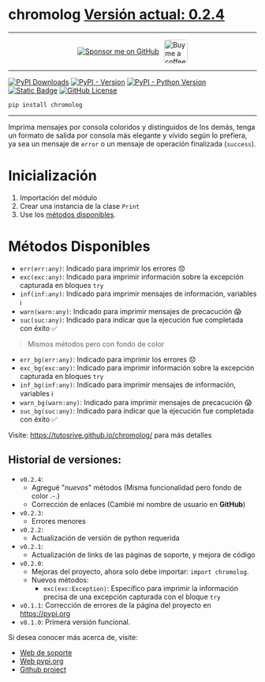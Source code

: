 # chromolog [Versión actual: 0.2.4](https://pypi.org/project/chromolog/)

---

<div style="display: flex; align-items: center; justify-content: center; margin: 10px 0; gap: 10px; max-height: 48px; height: 48px;">
  <a href="https://github.com/sponsors/tutosrive" target="_blank">
  <img src="https://img.shields.io/badge/Sponsor-%F0%9F%92%96%20tutosrive-orange?style=for-the-badge&logo=github" alt="Sponsor me on GitHub">
</a>
  <a href="https://www.buymeacoffee.com/tutosrive">
    <img 
      src="https://img.buymeacoffee.com/button-api/?text=Buy me a coffee&emoji=☕&slug=tutosrive&button_colour=FFDD00&font_colour=000000&font_family=Cookie&outline_colour=000000&coffee_colour=ffffff" 
      style="height: 48px; width: auto; object-fit: contain; border-radius: 6px;" 
      alt="Buy me a coffee button">
  </a>
</div>

---


  <!-- Badges -->
  <div>
    <!-- Total downloads -->
    <a href="https://pepy.tech/projects/chromolog"><img src="https://static.pepy.tech/badge/chromolog" alt="PyPI Downloads"></a>
    <!-- Versión actual -->
    <a href="https://pypi.org/project/chromolog/"><img alt="PyPI - Version" src="https://img.shields.io/pypi/v/chromolog?label=chromolog"></a>
    <!-- Python versions supported -->
    <a href="https://python.org/"><img alt="PyPI - Python Version" src="https://img.shields.io/pypi/pyversions/chromolog"></a> 
    <!-- Author -->
    <a href="https://github.com/tutosrive"><img alt="Static Badge" src="https://img.shields.io/badge/Tutos%20Rive-Author-brightgreen"></a>
    <!-- Licencia -->
    <a href="https://raw.githubusercontent.com/tutosrive/chromolog/main/LICENSE"><img alt="GitHub License" src="https://img.shields.io/github/license/tutosrive/chromolog"></a>
  </div>

```shell
pip install chromolog
```
---

Imprima mensajes por consola coloridos y distinguidos de los demás, tenga un formato de salida por consola más elegante y vívido según lo prefiera, ya sea un mensaje de `error` o un mensaje de operación finalizada (`success`).

# Inicialización

1. Importación del módulo
2.  Crear una instancia de la clase `Print` 
3.  Use los [métodos disponibles](#métodos-disponibles).

# Métodos Disponibles
- `err(err:any)`: Indicado para imprimir los errores 😞
- `exc(exc:any)`: Indicado para imprimir información sobre la excepción capturada en bloques `try`
- `inf(inf:any)`: Indicado para imprimir mensajes de información, variables ℹ
- `warn(warn:any)`: Indicado para imprimir mensajes de precacución 😱
- `suc(suc:any)`: Indicado para indicar que la ejecución fue completada con éxito ✅

> Mismos métodos pero con fondo de color
- `err_bg(err:any)`: Indicado para imprimir los errores 😞
- `exc_bg(exc:any)`: Indicado para imprimir información sobre la excepción capturada en bloques `try`
- `inf_bg(inf:any)`: Indicado para imprimir mensajes de información, variables ℹ
- `warn_bg(warn:any)`: Indicado para imprimir mensajes de precacución 😱
- `suc_bg(suc:any)`: Indicado para indicar que la ejecución fue completada con éxito ✅

Visite: https://tutosrive.github.io/chromolog/ para más detalles


## Historial de versiones:
- `v0.2.4`: 
  - Agregué "_nuevos_" métodos (Misma funcionalidad pero fondo de color .-.)
  - Corrección de enlaces (Cambié mi nombre de usuario en **GitHub**)
- `v0.2.3`: 
  - Errores menores
- `v0.2.2`: 
  - Actualización de versión de python requerida
- `v0.2.1`: 
  - Actualización de links de las páginas de soporte, y mejora de código
- `v0.2.0`: 
  - Mejoras del proyecto, ahora solo debe importar: `import chromolog`.
  - Nuevos métodos:
    - `exc(exc:Exception)`: Específico para imprimir la información precisa de una excepción capturada con el bloque `try`
- `v0.1.1`: Corrección de errores de la página del proyecto en https://pypi.org
- `v0.1.0`: Primera versión funcional.

Si desea conocer más acerca de, visite:
- [Web de soporte](https://tutosrive.github.io/chromolog/)
- [Web pypi.org](https://pypi.org/project/chromolog/)
- [Github project](https://github.com/tutosrive/chromolog/)
